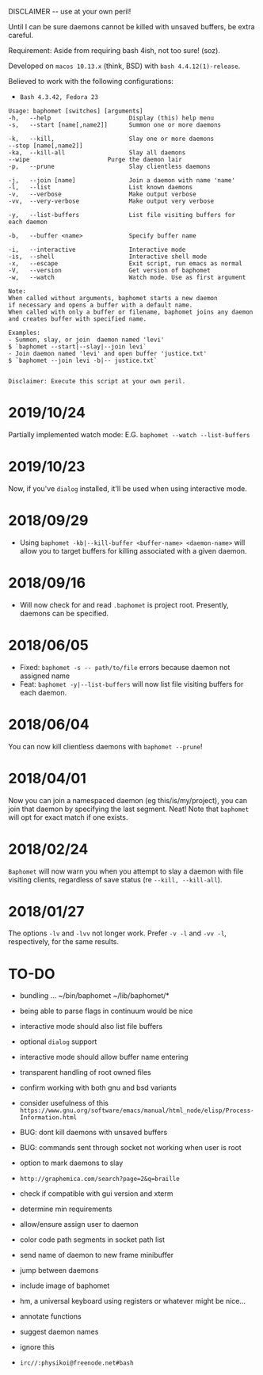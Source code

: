 

DISCLAIMER -- use at your own peril!

Until I can be sure daemons cannot be killed with unsaved buffers, be extra careful.

Requirement: Aside from requiring bash 4ish, not too sure! (soz).

Developed on `macos 10.13.x` (think, BSD) with `bash 4.4.12(1)-release`.

Believed to work with the following configurations:
* `Bash 4.3.42, Fedora 23`


```text
Usage: baphomet [switches] [arguments]
-h,   --help                      Display (this) help menu
-s,   --start [name[,name2]]      Summon one or more daemons

-k,   --kill,                     Slay one or more daemons
--stop [name[,name2]]
-ka,  --kill-all                  Slay all daemons
--wipe                      Purge the daemon lair
-p,   --prune                     Slay clientless daemons

-j,   --join [name]               Join a daemon with name 'name'
-l,   --list                      List known daemons
-v,   --verbose                   Make output verbose
-vv,  --very-verbose              Make output very verbose

-y,   --list-buffers              List file visiting buffers for
each daemon

-b,   --buffer <name>             Specify buffer name

-i,   --interactive               Interactive mode
-is,  --shell                     Interactive shell mode
-x,   --escape                    Exit script, run emacs as normal
-V,   --version                   Get version of baphomet
-w,   --watch                     Watch mode. Use as first argument

Note:
When called without arguments, baphomet starts a new daemon
if necessary and opens a buffer with a default name.
When called with only a buffer or filename, baphomet joins any daemon
and creates buffer with specified name.

Examples:
- Summon, slay, or join  daemon named 'levi'
$ `baphomet --start|--slay|--join levi`
- Join daemon named 'levi' and open buffer 'justice.txt'
$ `baphomet --join levi -b|-- justice.txt`


Disclaimer: Execute this script at your own peril.

```
2019/10/24
===
Partially implemented watch mode: E.G. `baphomet --watch --list-buffers`

2019/10/23
===
Now, if you've `dialog` installed, it'll be used when using interactive mode.


2018/09/29
===
* Using `baphomet -kb|--kill-buffer <buffer-name> <daemon-name>` will allow you to target buffers for killing associated with a given daemon.

2018/09/16
===
* Will now check for and read `.baphomet` is project root. Presently, daemons can be specified.



2018/06/05
===
* Fixed: `baphomet -s -- path/to/file` errors because daemon not assigned name
* Feat: `baphomet -y|--list-buffers` will now list file visiting buffers for each daemon.


2018/06/04
===
You can now kill clientless daemons with `baphomet --prune`!

2018/04/01
===
Now you can join a namespaced daemon (eg this/is/my/project), you can join that daemon by specifying the last segment. Neat! Note that `baphomet` will opt for exact match if one exists.


2018/02/24
===
`Baphomet` will now warn you when you attempt to slay a daemon with file visiting clients, regardless of save status (re `--kill, --kill-all`).


2018/01/27
===
The options `-lv` and `-lvv` not longer work. Prefer `-v -l` and `-vv -l`, respectively, for the same results.



TO-DO
===
* bundling ... ~/bin/baphomet ~/lib/baphomet/*
* being able to parse flags in continuum would be nice
* interactive mode should also list file buffers
* optional `dialog` support
* interactive mode should allow buffer name entering
* transparent handling of root owned files
* confirm working with both gnu and bsd variants
* consider usefulness of this `https://www.gnu.org/software/emacs/manual/html_node/elisp/Process-Information.html`
* BUG: dont kill daemons with unsaved buffers
* BUG: commands sent through socket not working when user is root
* option to mark daemons to slay
* `http://graphemica.com/search?page=2&q=braille`
* check if compatible with gui version and xterm
* determine min requirements
* allow/ensure assign user to daemon
* color code path segments in socket path list
* send name of daemon to new frame minibuffer
* jump between daemons
* include image of baphomet
* hm, a universal keyboard using registers or whatever might be nice...
* annotate functions
* suggest daemon names

* ignore this
* `irc//:physikoi@freenode.net#bash`
